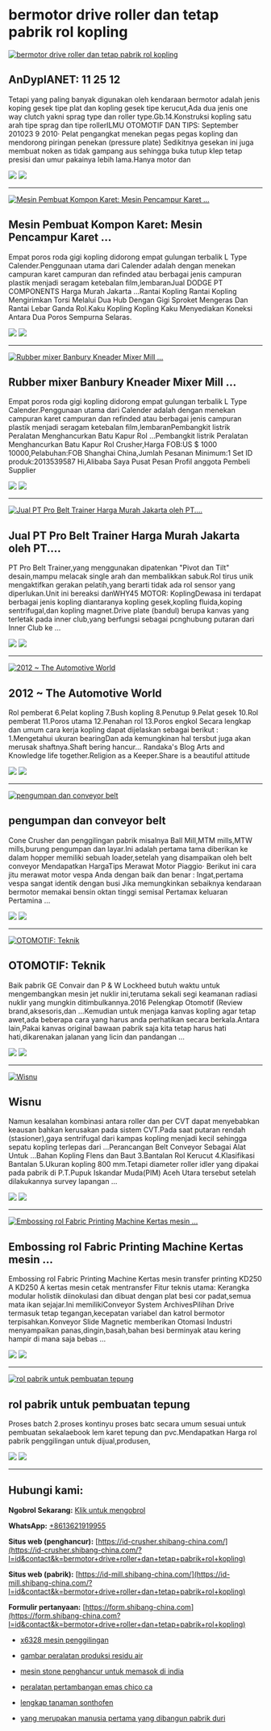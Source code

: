 # bermotor drive roller dan tetap pabrik rol kopling

<a href="https://swt.shibang-china.com/?l=id&img&k=bermotor+drive+roller+dan+tetap+pabrik+rol+kopling" target="_blank">![bermotor drive roller dan tetap pabrik rol kopling](http://static.shibang-china.com/all-800x300/761.jpg)</a>

## AnDyplANET: 11 25 12
Tetapi yang paling banyak digunakan oleh kendaraan bermotor adalah jenis koping gesek tipe plat dan kopling gesek tipe kerucut,Ada dua jenis one way clutch yakni sprag type dan roller type.Gb.14.Konstruksi kopling satu arah tipe sprag dan tipe rollerILMU OTOMOTIF DAN TIPS: September 201023 9 2010· Pelat pengangkat menekan pegas pegas kopling dan mendorong piringan penekan (pressure plate) Sedikitnya gesekan ini juga membuat noken as tidak gampang aus sehingga buka tutup klep tetap presisi dan umur pakainya lebih lama.Hanya motor dan


<a href="https://whatsapp.shibangsoft.com/WhatsApp.php" target="_blank" title="WhatsApp">![](http://static.shibang-china.com/icon/whatsapp.png)</a> <a href="https://swt.shibang-china.com/?l=id&icon&k=bermotor+drive+roller+dan+tetap+pabrik+rol+kopling" target="_blank">![](http://static.shibang-china.com/icon/chat-id.png)</a>

---

<a href="https://swt.shibang-china.com/?l=id&img&k=bermotor+drive+roller+dan+tetap+pabrik+rol+kopling" target="_blank">![Mesin Pembuat Kompon Karet: Mesin Pencampur Karet …](http://static.shibang-china.com/all-800x300/367.jpg)</a>

## Mesin Pembuat Kompon Karet: Mesin Pencampur Karet …
Empat poros roda gigi kopling didorong empat gulungan terbalik L Type Calender.Penggunaan utama dari Calender adalah dengan menekan campuran karet campuran dan refinded atau berbagai jenis campuran plastik menjadi seragam ketebalan film,lembaranJual DODGE PT COMPONENTS Harga Murah Jakarta …Rantai Kopling Rantai Kopling Mengirimkan Torsi Melalui Dua Hub Dengan Gigi Sproket Mengeras Dan Rantai Lebar Ganda Rol.Kaku Kopling Kopling Kaku Menyediakan Koneksi Antara Dua Poros Sempurna Selaras.


<a href="https://whatsapp.shibangsoft.com/WhatsApp.php" target="_blank" title="WhatsApp">![](http://static.shibang-china.com/icon/whatsapp.png)</a> <a href="https://swt.shibang-china.com/?l=id&icon&k=bermotor+drive+roller+dan+tetap+pabrik+rol+kopling" target="_blank">![](http://static.shibang-china.com/icon/chat-id.png)</a>

---

<a href="https://swt.shibang-china.com/?l=id&img&k=bermotor+drive+roller+dan+tetap+pabrik+rol+kopling" target="_blank">![Rubber mixer Banbury Kneader Mixer Mill …](http://static.shibang-china.com/all-800x300/470.jpg)</a>

## Rubber mixer Banbury Kneader Mixer Mill …
Empat poros roda gigi kopling didorong empat gulungan terbalik L Type Calender.Penggunaan utama dari Calender adalah dengan menekan campuran karet campuran dan refinded atau berbagai jenis campuran plastik menjadi seragam ketebalan film,lembaranPembangkit listrik Peralatan Menghancurkan Batu Kapur Rol …Pembangkit listrik Peralatan Menghancurkan Batu Kapur Rol Crusher,Harga FOB:US $ 1000 10000,Pelabuhan:FOB Shanghai China,Jumlah Pesanan Minimum:1 Set ID produk:2013539587 Hi,Alibaba Saya Pusat Pesan Profil anggota Pembeli Supplier


<a href="https://whatsapp.shibangsoft.com/WhatsApp.php" target="_blank" title="WhatsApp">![](http://static.shibang-china.com/icon/whatsapp.png)</a> <a href="https://swt.shibang-china.com/?l=id&icon&k=bermotor+drive+roller+dan+tetap+pabrik+rol+kopling" target="_blank">![](http://static.shibang-china.com/icon/chat-id.png)</a>

---

<a href="https://swt.shibang-china.com/?l=id&img&k=bermotor+drive+roller+dan+tetap+pabrik+rol+kopling" target="_blank">![Jual PT Pro Belt Trainer Harga Murah Jakarta oleh PT.…](http://static.shibang-china.com/all-800x300/1152.jpg)</a>

## Jual PT Pro Belt Trainer Harga Murah Jakarta oleh PT.…
PT Pro Belt Trainer,yang menggunakan dipatenkan "Pivot dan Tilt" desain,mampu melacak single arah dan membalikkan sabuk.Rol tirus unik mengaktifkan gerakan pelatih,yang berarti tidak ada rol sensor yang diperlukan.Unit ini bereaksi danWHY45 MOTOR: KoplingDewasa ini terdapat berbagai jenis kopling diantaranya kopling gesek,kopling fluida,koping sentrifugal,dan kopling magnet.Drive plate (bandul) berupa kanvas yang terletak pada inner club,yang berfungsi sebagai pcnghubung putaran dari Inner Club ke …


<a href="https://whatsapp.shibangsoft.com/WhatsApp.php" target="_blank" title="WhatsApp">![](http://static.shibang-china.com/icon/whatsapp.png)</a> <a href="https://swt.shibang-china.com/?l=id&icon&k=bermotor+drive+roller+dan+tetap+pabrik+rol+kopling" target="_blank">![](http://static.shibang-china.com/icon/chat-id.png)</a>

---

<a href="https://swt.shibang-china.com/?l=id&img&k=bermotor+drive+roller+dan+tetap+pabrik+rol+kopling" target="_blank">![2012 ~ The Automotive World](http://static.shibang-china.com/all-800x300/71.jpg)</a>

## 2012 ~ The Automotive World
Rol pemberat 6.Pelat kopling 7.Bush kopling 8.Penutup 9.Pelat gesek 10.Rol pemberat 11.Poros utama 12.Penahan rol 13.Poros engkol Secara lengkap dan umum cara kerja kopling dapat dijelaskan sebagai berikut : 1.Mengetahui ukuran bearingDan ada kemungkinan hal tersbut juga akan merusak shaftnya.Shaft bering hancur… Randaka's Blog Arts and Knowledge life together.Religion as a Keeper.Share is a beautiful attitude


<a href="https://whatsapp.shibangsoft.com/WhatsApp.php" target="_blank" title="WhatsApp">![](http://static.shibang-china.com/icon/whatsapp.png)</a> <a href="https://swt.shibang-china.com/?l=id&icon&k=bermotor+drive+roller+dan+tetap+pabrik+rol+kopling" target="_blank">![](http://static.shibang-china.com/icon/chat-id.png)</a>

---

<a href="https://swt.shibang-china.com/?l=id&img&k=bermotor+drive+roller+dan+tetap+pabrik+rol+kopling" target="_blank">![pengumpan dan conveyor belt](http://static.shibang-china.com/all-800x300/776.jpg)</a>

## pengumpan dan conveyor belt
Cone Crusher dan penggilingan pabrik misalnya Ball Mill,MTM mills,MTW mills,burung pengumpan dan layar.Ini adalah pertama tama diberikan ke dalam hopper memiliki sebuah loader,setelah yang disampaikan oleh belt conveyor Mendapatkan HargaTips Merawat Motor Piaggio· Berikut ini cara jitu merawat motor vespa Anda dengan baik dan benar : Ingat,pertama vespa sangat identik dengan busi Jika memungkinkan sebaiknya kendaraan bermotor memakai bensin oktan tinggi semisal Pertamax keluaran Pertamina …


<a href="https://whatsapp.shibangsoft.com/WhatsApp.php" target="_blank" title="WhatsApp">![](http://static.shibang-china.com/icon/whatsapp.png)</a> <a href="https://swt.shibang-china.com/?l=id&icon&k=bermotor+drive+roller+dan+tetap+pabrik+rol+kopling" target="_blank">![](http://static.shibang-china.com/icon/chat-id.png)</a>

---

<a href="https://swt.shibang-china.com/?l=id&img&k=bermotor+drive+roller+dan+tetap+pabrik+rol+kopling" target="_blank">![OTOMOTIF: Teknik](http://static.shibang-china.com/all-800x300/1453.jpg)</a>

## OTOMOTIF: Teknik
Baik pabrik GE Convair dan P & W Lockheed butuh waktu untuk mengembangkan mesin jet nuklir ini,terutama sekali segi keamanan radiasi nuklir yang mungkin ditimbulkannya.2016 Pelengkap Otomotif (Review brand,aksesoris,dan …Kemudian untuk menjaga kanvas kopling agar tetap awet,ada beberapa cara yang harus anda perhatikan secara berkala.Antara lain,Pakai kanvas original bawaan pabrik saja kita tetap harus hati hati,dikarenakan jalanan yang licin dan pandangan …


<a href="https://whatsapp.shibangsoft.com/WhatsApp.php" target="_blank" title="WhatsApp">![](http://static.shibang-china.com/icon/whatsapp.png)</a> <a href="https://swt.shibang-china.com/?l=id&icon&k=bermotor+drive+roller+dan+tetap+pabrik+rol+kopling" target="_blank">![](http://static.shibang-china.com/icon/chat-id.png)</a>

---

<a href="https://swt.shibang-china.com/?l=id&img&k=bermotor+drive+roller+dan+tetap+pabrik+rol+kopling" target="_blank">![Wisnu](http://static.shibang-china.com/all-800x300/394.jpg)</a>

## Wisnu
Namun kesalahan kombinasi antara roller dan per CVT dapat menyebabkan keausan bahkan kerusakan pada sistem CVT.Pada saat putaran rendah (stasioner),gaya sentrifugal dari kampas kopling menjadi kecil sehingga sepatu kopling terlepas dari …Perancangan Belt Conveyor Sebagai Alat Untuk …Bahan Kopling Flens dan Baut 3.Bantalan Rol Kerucut 4.Klasifikasi Bantalan 5.Ukuran kopling 800 mm.Tetapi diameter roller idler yang dipakai pada pabrik di P.T.Pupuk Iskandar Muda(PIM) Aceh Utara tersebut setelah dilakukannya survey lapangan …


<a href="https://whatsapp.shibangsoft.com/WhatsApp.php" target="_blank" title="WhatsApp">![](http://static.shibang-china.com/icon/whatsapp.png)</a> <a href="https://swt.shibang-china.com/?l=id&icon&k=bermotor+drive+roller+dan+tetap+pabrik+rol+kopling" target="_blank">![](http://static.shibang-china.com/icon/chat-id.png)</a>

---

<a href="https://swt.shibang-china.com/?l=id&img&k=bermotor+drive+roller+dan+tetap+pabrik+rol+kopling" target="_blank">![Embossing rol Fabric Printing Machine Kertas mesin …](http://static.shibang-china.com/all-800x300/735.jpg)</a>

## Embossing rol Fabric Printing Machine Kertas mesin …
Embossing rol Fabric Printing Machine Kertas mesin transfer printing KD250 A KD250 A kertas mesin cetak mentransfer Fitur teknis utama: Kerangka modular holistik diinokulasi dan dibuat dengan plat besi cor padat,semua mata ikan sejajar.Ini memilikiConveyor System ArchivesPilihan Drive termasuk tetap tegangan,kecepatan variabel dan katrol bermotor terpisahkan.Konveyor Slide Magnetic memberikan Otomasi Industri menyampaikan panas,dingin,basah,bahan besi berminyak atau kering hampir di mana saja bebas …


<a href="https://whatsapp.shibangsoft.com/WhatsApp.php" target="_blank" title="WhatsApp">![](http://static.shibang-china.com/icon/whatsapp.png)</a> <a href="https://swt.shibang-china.com/?l=id&icon&k=bermotor+drive+roller+dan+tetap+pabrik+rol+kopling" target="_blank">![](http://static.shibang-china.com/icon/chat-id.png)</a>

---

<a href="https://swt.shibang-china.com/?l=id&img&k=bermotor+drive+roller+dan+tetap+pabrik+rol+kopling" target="_blank">![rol pabrik untuk pembuatan tepung](http://static.shibang-china.com/all-800x300/24.jpg)</a>

## rol pabrik untuk pembuatan tepung
Proses batch 2.proses kontinyu proses batc secara umum sesuai untuk pembuatan sekalaebook lem karet tepung dan pvc.Mendapatkan Harga rol pabrik penggilingan untuk dijual,produsen,

<a href="https://whatsapp.shibangsoft.com/WhatsApp.php" target="_blank" title="WhatsApp">![](http://static.shibang-china.com/icon/whatsapp.png)</a> <a href="https://swt.shibang-china.com/?l=id&icon&k=bermotor+drive+roller+dan+tetap+pabrik+rol+kopling" target="_blank">![](http://static.shibang-china.com/icon/chat-id.png)</a>

---
## Hubungi kami:

**Ngobrol Sekarang:** [Klik untuk mengobrol](https://swt.shibang-china.com?l=id&contact&k=bermotor+drive+roller+dan+tetap+pabrik+rol+kopling)

**WhatsApp:**  [+8613621919955](https://whatsapp.shibangsoft.com/WhatsApp.php)

**Situs web (penghancur):** [https://id-crusher.shibang-china.com/](https://id-crusher.shibang-china.com/?l=id&contact&k=bermotor+drive+roller+dan+tetap+pabrik+rol+kopling)

**Situs web (pabrik):** [https://id-mill.shibang-china.com/](https://id-mill.shibang-china.com/?l=id&contact&k=bermotor+drive+roller+dan+tetap+pabrik+rol+kopling)

**Formulir pertanyaan:** [https://form.shibang-china.com](https://form.shibang-china.com?l=id&contact&k=bermotor+drive+roller+dan+tetap+pabrik+rol+kopling)

* [x6328 mesin penggilingan](../22/x6328%20mesin%20penggilingan.md)

* [gambar peralatan produksi residu air](../16/gambar%20peralatan%20produksi%20residu%20air.md)

* [mesin stone penghancur untuk memasok di india](../25/mesin%20stone%20penghancur%20untuk%20memasok%20di%20india.md)

* [peralatan pertambangan emas chico ca](../27/peralatan%20pertambangan%20emas%20chico%20ca.md)

* [lengkap tanaman sonthofen](../28/lengkap%20tanaman%20sonthofen.md)

* [yang merupakan manusia pertama yang dibangun pabrik duri](../23/yang%20merupakan%20manusia%20pertama%20yang%20dibangun%20pabrik%20duri.md)
